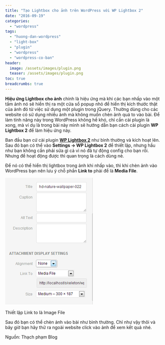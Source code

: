```yaml
---
title: "Tạo Lightbox cho ảnh trên WordPress với WP Lightbox 2"
date: "2016-09-19"
categories: 
  - "wordpress"
tags: 
  - "huong-dan-wordpress"
  - "light-box"
  - "plugin"
  - "wordpress"
  - "wordpress-co-ban"
header:
  image: /assets/images/plugin.png
  teaser: /assets/images/plugin.png
toc: true
breadcrumbs: true
---
```


**Hiệu ứng Lightbox cho ảnh** chính là hiệu ứng mà khi các bạn nhấp vào một tấm ảnh nó sẽ hiển thị ra một cửa sổ popup nhỏ để hiển thị kích thước thật của ảnh đó từ việc sử dụng một plugin trong jQuery. Thường dùng cho các website có sử dụng nhiều ảnh mà không muốn chèn ảnh quá to vào bài. Để làm tính năng này trong WordPress không hề khó, chỉ cần cài plugin là xong, mà ví dụ là trong bài này mình sẽ hướng dẫn bạn cách cài plugin **WP Lightbox 2** để làm hiệu ứng này.

Ban đầu bạn cứ cài plugin [**WP Lightbox 2**](http://wordpress.org/plugins/wp-lightbox-2/ "Tải plugin WP Lightbox 2") như bình thường và kích hoạt lên. Sau đó bạn có thể vào **Settings -> WP Lightbox 2** để thiết lập, nhưng hầu như bạn không cần phải sửa gì cả vì nó đã tự động config cho bạn rồi. Nhưng để hoạt động được thì quan trọng là cách dùng nè.

Để nó có thể hiển thị lightbox trong ảnh khi nhấp vào, thì khi chèn ảnh vào WordPress bạn nên lưu ý chỗ phần **Link to** phải để là **Media File**.

![cai-wp-lightbox](/assets/images/cai-wp-lightbox.png)

Thiết lập Link to là Image File

Sau đó bạn có thể chèn ảnh vào bài như bình thường. Chỉ như vậy thôi và bây giờ bạn hãy thử ra ngoài website click vào ảnh để xem kết quả nhé.

Nguồn: Thạch phạm Blog
